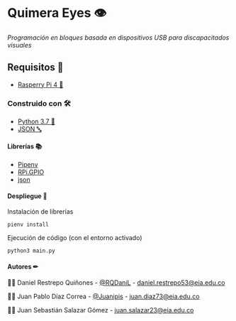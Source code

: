 # Quimera Eyes 👁

_Programación en bloques basada en dispositivos USB para discapacitados visuales_

## Requisitos 🔑
* [Rasperry Pi 4 🍓](https://www.raspberrypi.org/) 

### Construido con 🛠
* [Python 3.7 🐍](https://www.python.org/downloads/release/python-370/)
* [JSON 🔤](https://www.json.org/json-es.html)

#### Librerías 📚
* [Pipenv](https://pypi.org/project/pipenv/)
* [RPi.GPIO](https://pypi.org/project/RPi.GPIO/)
* [json](https://docs.python.org/es/3.9/library/json.html)

#### Despliegue 🔌
Instalación de librerías
```
pienv install
```
Ejecución de código (con el entorno activado)
```
python3 main.py
```

#### Autores ✏
👨‍💻 Daniel Restrepo Quiñones - [@RQDaniL](https://github.com/RQDaniL) - daniel.restrepo53@eia.edu.co

👨‍💻 Juan Pablo Díaz Correa - [@Juanipis](https://github.com/Juanipis) - juan.diaz73@eia.edu.co

👨‍💻 Juan Sebastián Salazar Gómez - juan.salazar23@eia.edu.co 